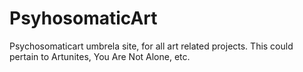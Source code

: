 # PsyhosomaticArt
Psychosomaticart umbrela site, for all art related projects. This could pertain to Artunites, You Are Not Alone, etc.

